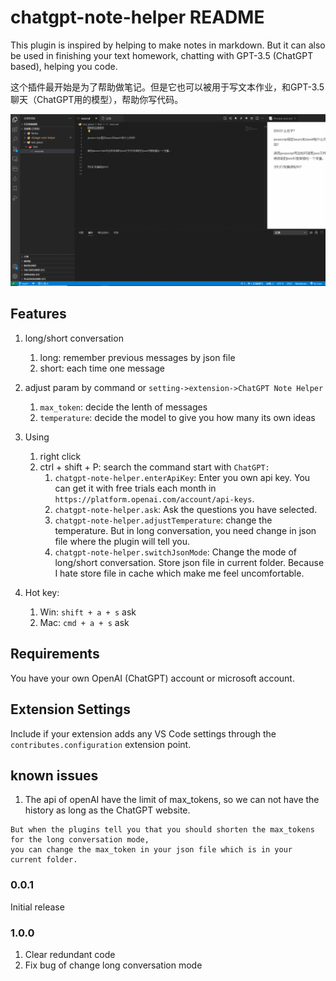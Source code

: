 # chatgpt-note-helper README

This plugin is inspired by helping to make notes in markdown. 
But it can also be used in finishing your text homework, chatting with GPT-3.5 (ChatGPT based), helping you code.

这个插件最开始是为了帮助做笔记。但是它也可以被用于写文本作业，和GPT-3.5聊天（ChatGPT用的模型），帮助你写代码。

![](https://github.com/DuGuYifei/vscode_chatgpt-note-helper/blob/main/images/intro.gif?raw=true)

## Features

1. long/short conversation
   1. long: remember previous messages by json file
   2. short: each time one message

2. adjust param by command or `setting->extension->ChatGPT Note Helper`
   1. `max_token`: decide the lenth of messages
   2. `temperature`: decide the model to give you how many its own ideas

3. Using
   1. right click
   2. ctrl + shift + P: search the command start with `ChatGPT:`
      1. `chatgpt-note-helper.enterApiKey`: Enter you own api key. You can get it with free trials each month in `https://platform.openai.com/account/api-keys`.
      2. `chatgpt-note-helper.ask`: Ask the questions you have selected.
      3. `chatgpt-note-helper.adjustTemperature`: change the temperature. But in long conversation, you need change in json file where the plugin will tell you.
      4. `chatgpt-note-helper.switchJsonMode`: Change the mode of long/short conversation. Store json file in current folder. Because I hate store file in cache which make me feel uncomfortable.

4. Hot key:
   1. Win: `shift + a + s` ask
   2. Mac: `cmd + a + s` ask

## Requirements

You have your own OpenAI (ChatGPT) account or microsoft account.

## Extension Settings

Include if your extension adds any VS Code settings through the `contributes.configuration` extension point.

## known issues
1. The api of openAI have the limit of max_tokens, so we can not have the history as long as the ChatGPT website. 
```
But when the plugins tell you that you should shorten the max_tokens for the long conversation mode, 
you can change the max_token in your json file which is in your current folder.
```

### 0.0.1

Initial release

### 1.0.0

1. Clear redundant code
2. Fix bug of change long conversation mode
